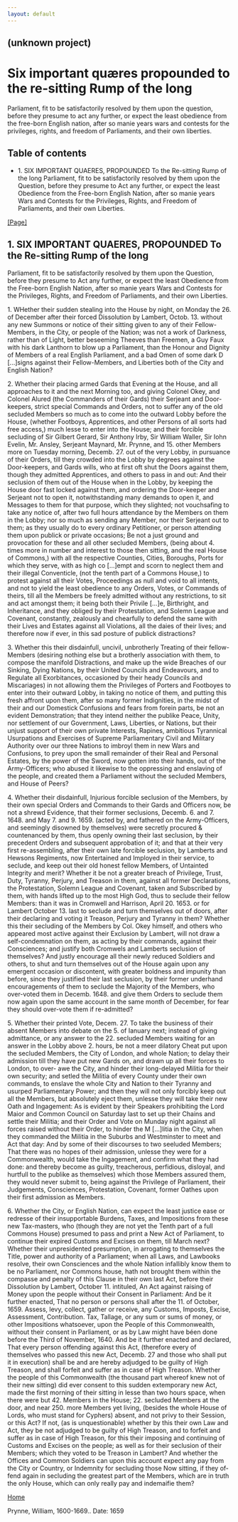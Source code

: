 ```yaml
---
layout: default
---
```

## (unknown project)

# Six important quæres propounded to the re-sitting Rump of the long
Parliament, fit to be satisfactorily resolved by them upon the question,
before they presume to act any further, or expect the least obedience from the
free-born English nation, after so manie years wars and contests for the
privileges, rights, and freedom of Parliaments, and their own liberties.

## Table of contents

  * 1\. SIX IMPORTANT QUAERES, PROPOUNDED To the Re-sitting Rump of the long Parliament, fit to be satisfactorily resolved by them upon the Question, before they presume to Act any further, or expect the least Obedience from the Free-born English Nation, after so manie years Wars and Contests for the Privileges, Rights, and Freedom of Parliaments, and their own Liberties.

[[Page]](http://eebo.chadwyck.com/downloadtiff?vid=39692&page=1)

## 1\. SIX IMPORTANT QUAERES, PROPOUNDED To the Re-sitting Rump of the long
Parliament, fit to be satisfactorily resolved by them upon the Question,
before they presume to Act any further, or expect the least Obedience from the
Free-born English Nation, after so manie years Wars and Contests for the
Privi­leges, Rights, and Freedom of Parliaments, and their own Liberties.

1\. WHether their sudden stealing into the House by night, on Monday the 26.
of December after their forced Dissolution by Lambert, Octob. 13. without any
new Summons or notice of their sitting given to any of their Fellow-Members,
in the City, or people of the Nation; was not a work of Darkness, rather than
of Light, better beseeming Theeves than Freemen, a Guy Faux with his dark
Lan­thorn to blow up a Parliament, than the Honour and Dignity of Members of a
real English Parliament, and a bad Omen of some dark D [...]signs against
their Fellow-Members, and Liberties both of the City and English Nation?

2\. Whether their placing armed Gards that Evening at the House, and all
approaches to it and the next Morning too, and giving Colonel Okey, and
Colonel Alured (the Commanders of their Gards) their Serjeant and Door-
keepers, strict special Commands and Orders, not to suffer any of the old
secluded Members so much as to come into the outward Lobby before the House,
(whether Footboys, Apprentices, and other Persons of all sorts had free
ac­cess,) much lesse to enter into the House; and their forcible secluding of
Sir Gilbert Gerard, Sir Anthony Irby, Sir William Waller, Sir Iohn Evelin, Mr.
Ans­ley, Serjeant Maynard, Mr. Prynne, and 15. other Members more on Tuesday
morning, Decemb. 27\. out of the very Lobby, in pursuance of their Orders,
till they crowded into the Lobby by degrees against the Door-keepers, and
Gards wills, who at first oft shut the Doors against them, though they
admitted Ap­prentices, and others to pass in and out: And their seclusion of
them out of the House when in the Lobby, by keeping the House door fast locked
against them, and ordering the Door-keeper and Serjeant not to open it,
notwithstanding many demands to open it, and Messages to them for that
purpose, which they slighted; not vouchsafing to take any notice of, after two
full hours attendance by the Members on them in the Lobby; nor so much as
sending any Member, nor their Serjeant out to them; as they usually do to
every ordinary Petitioner, or person attending them upon publick or private
occasi­ons; Be not a just ground and provocation for these and all other
secluded Members, (being about 4. times more in number and interest to those
then sitting, and the real House of Commons,) with all the respective
Counties, Cities, Boroughs, Ports for which they serve, with as high co
[...]empt and scorn to neglect them and their illegal Conventicle, (not the
tenth part of a Commons House,) to protest against all their Votes,
Proceedings as null and void to all intents, and not to yield the least
obedience to any Orders, Votes, or Commands of theirs, till all the Members be
freely admitted without any restrictions, to sit and act amongst them; it
being both their Privile [...]e, Birthright, and Inheritance, and they obliged
by their Protestation, and Solemn League and Covenant, con­stantly, zealously
and chearfully to defend the same with their Lives and Estates against all
Violations, all the daies of their lives; and therefore now if ever, in this
sad posture of publick distractions?

3\. Whether this their disdainfull, uncivil, unbrotherly Treating of their
fellow-Members (desiring nothing else but a brotherly association with them,
to compose the manifold Distractions, and make up the wide Breaches of our
Sinking, Dying Nations, by their United Councils and Endeavours, and to
Regulate all Exorbitances, occasioned by their heady Councils and Miscariages)
in not allowing them the Privileges of Porters and Footboyes to enter into
their outward Lobby, in taking no notice of them, and putting this fresh
affront upon them, after so many former Indignities, in the midst of their and
our Domestick Confusions and fears from forein parts, be not an evident
Demonstration; that they intend neither the publike Peace, Unity, nor
settle­ment of our Government, Laws, Liberties, or Nations, but their unjust
support of their own private Interests, Rapines, ambitious Tyrannical
Usurpations and Exercises of Supreme Parliamentary Civil and Military
Authority over our three Nations to imbroyl them in new Wars and Confusions,
to prey upon the small remainder of their Real and Personal Estates, by the
power of the Sword, now gotten into their hands, out of the Army-Officers; who
abused it likewise to the oppressing and enslaving of the people, and created
them a Parliament without the secluded Members, and House of Peers?

4\. Whether their disdainfull, Injurious forcible seclusion of the Members, by
their own special Orders and Commands to their Gards and Officers now, be not
a shrewd Evidence, that their former seclusions, Decemb. 6\. and 7. 1648. and
May 7\. and 9. 1659. (acted by, and fathered on the Army-Offi­cers, and
seemingly disowned by themselves) were secretly procured & countenanced by
them, thus openly owning their last seclusion, by their precedent Orders and
subsequent approbation of it; and that at their very first re-assembling,
after their own late forcible seclusion, by Lamberts and Hewsons Regi­ments,
now Entertained and Imployed in their service, to seclude, and keep out their
old honest fellow Members, of Untainted Integrity and merit? Whe­ther it be
not a greater breach of Privilege, Trust, Duty, Tyranny, Perjury, and Treason
in them, against all former Declarations, the Protestation, So­lemn League and
Covenant, taken and Subscribed by them, with hands lifted up to the most High
God, thus to seclude their fellow Members: than it was in Cromwell and
Harrison, April 20\. 1653. or for Lambert October 13\. last to seclude and
turn themselves out of doors, after their declaring and voting it Treason,
Perjury and Tyranny in them? Whether this their secluding of the Members by
Col. Okey himself, and others who appeared most active against their Exclusion
by Lambert, will not draw a self-condemnation on them, as acting by their
commands, against their Consciences; and justify both Crom­wels and Lamberts
seclusion of themselves? And justly encourage all their newly reduced Soldiers
and others, to shut and turn themselves out of the House again upon any
emergent occasion or discontent, with greater boldness and impunity than
before, since they justified their last seclusion, by their former underhand
encouragements of them to seclude the Majority of the Members, who over-voted
them in Decemb. 1648. and give them Orders to seclude them now again upon the
same account in the same month of December, for fear they should over-vote
them if re-admitted?

5\. Whether their printed Vote, Decem. 27. To take the business of their
absent Members into debate on the 5\. of Ianuary next; instead of giving
admittance, or any answer to the 22. secluded Members waiting for an answer in
the Lobby above 2. hours, be not a meer dilatory Cheat put upon the secluded
Members, the City of London, and whole Nation; to delay their admission till
they have put new Gards on, and drawn up all their forces to London, to over-
awe the City, and hinder their long-delayed Militia for their own security;
and setled the Militia of every County under their own commands, to enslave
the whole City and Nation to their Tyranny and usurped Parliamentary Power;
and then they will not only forcibly keep out all the Members, but absolute­ly
eject them, unlesse they will take their new Oath and Ingagement: As is
evident by their Speakers prohibiting the Lord Maior and Common Coun­cil on
Saturday last to set up their Chains and settle their Militia; and their Order
and Vote on Munday night against all forces raised without their Order, to
hinder the M [...]litia in the City, when they commanded the Militia in the
Suburbs and Westminster to meet and Act that day: And by some of their
discourses to two seeluded Members; That there was no hopes of their
admission, unlesse they were for a Commonwealth, would take the Ingagement,
and confirm what they had done: and thereby become as guilty, treacherous,
perfidious, disloyal, and hurtfull to the publike as themselves) which those
Members assured them, they would never submit to, being against the Privilege
of Parliament, their Judgements, Consciences, Protestation, Covenant, former
Oathes upon their first admission as Members.

6\. Whether the City, or English Nation, can expect the least justice ease or
redresse of their insupportable Burdens, Taxes, and Impositions from these new
Tax-masters, who (though they are not yet the Tenth part of a full Commons
House) presumed to pass and print a New Act of Parliament, to continue their
expired Customs and Excises on them, till March next? Whether their
unpresidented presumption, in arrogating to themselves the Title, power and
au­thority of a Parliament; when all Laws, and Lawbooks resolve, their own
Consciences and the whole Nation infallibly know them to be no Parliament, nor
Commons house, hath not brought them within the compasse and penalty of this
Clause in their own last Act, before their Dissolution by Lambert, October
11\. intituled, An Act against raising of Money upon the people without their
Consent in Parliament: And be it further enacted, That no person or persons
shall after the 11\. of October, 1659\. Assess, levy, collect, gather or
receive, any Customs, Imposts, Excise, Assessment, Contribution. Tax, Tallage,
or any sum or sums of money, or other Impositions whatsoever, upon the People
of this Commonwealth, without their consent in Parliament, or as by Law might
have béen done before the Third of November, 1640\. And be it further enacted
and declared, That every person offending against this Act, (therefore every
of themselves who passed this new Act, Decemb. 27 and those who shall put it
in execution) shall be and are hereby adjudged to be guilty of High Treason,
and shall forfeit and suffer as in case of High Treason. Whether the people of
this Commonwealth (the thousand part whereof knew not of their new sitting)
did ever consent to this sudden extemporary new Act, made the first morning of
their sitting in lesse than two hours space, when there were but 42. Members
in the House; 22. secluded Members at the door, and near 250. more Members yet
living, (besides the whole House of Lords, who must stand for Cyphers) absent,
and not privy to their Session, or this Act? If not, (as is unquestionable)
whether by this their own Law and Act, they be not adjudged to be guilty of
High Treason, and to forfeit and suffer as in case of High Treason, for this
their imposing and continuing of Customs and Excises on the people; as well as
for their seclusion of their Members; which they voted to be Treason in
Lambert? And whether the Offices and Common Soldiers can upon this account
expect any pay from the City or Country, or Indemnity for secluding those Now
sitting, if they of­fend again in secluding the greatest part of the Members,
which are in truth the only House, which can only really pay and indemaifie
them?

[Home](/)

Prynne, William, 1600-1669.. Date: 1659  

